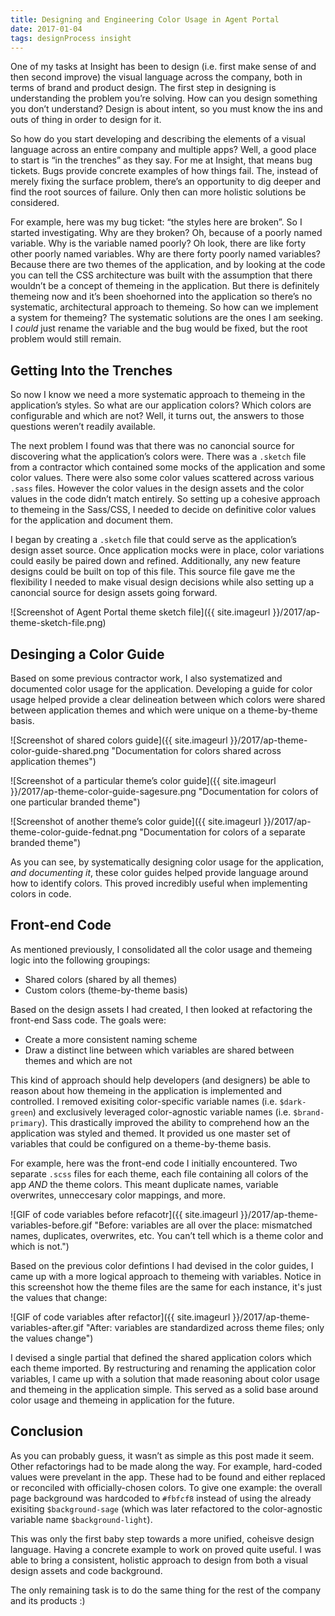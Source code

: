 ```yaml
---
title: Designing and Engineering Color Usage in Agent Portal
date: 2017-01-04
tags: designProcess insight
---
```


One of my tasks at Insight has been to design (i.e. first make sense of and then second improve) the visual language across the company, both in terms of brand and product design. The first step in designing is understanding the problem you’re solving. How can you design something you don’t understand? Design is about intent, so you must know the ins and outs of thing in order to design for it.

So how do you start developing and describing the elements of a visual language across an entire company and multiple apps? Well, a good place to start is “in the trenches” as they say. For me at Insight, that means bug tickets. Bugs provide concrete examples of how things fail. The, instead of merely fixing the surface problem, there’s an opportunity to dig deeper and find the root sources of failure. Only then can more holistic solutions be considered.

For example, here was my bug ticket: “the styles here are broken”. So I started investigating. Why are they broken? Oh, because of a poorly named variable. Why is the variable named poorly? Oh look, there are like forty other poorly named variables. Why are there forty poorly named variables? Because there are two themes of the application, and by looking at the code you can tell the CSS architecture was built with the assumption that there wouldn’t be a concept of themeing in the application. But there is definitely themeing now and it’s been shoehorned into the application so there’s no systematic, architectural approach to themeing. So how can we implement a system for themeing? The systematic solutions are the ones I am seeking. I *could* just rename the variable and the bug would be fixed, but the root problem would still remain.

## Getting Into the Trenches

So now I know we need a more systematic approach to themeing in the application’s styles. So what are our application colors? Which colors are configurable and which are not? Well, it turns out, the answers to those questions weren’t readily available.

The next problem I found was that there was no canoncial source for discovering what the application’s colors were. There was a `.sketch` file from a contractor which contained some mocks of the application and some color values. There were also some color values scattered across various `.sass` files. However the color values in the design assets and the color values in the code didn’t match entirely. So setting up a cohesive approach to themeing in the Sass/CSS, I needed to decide on definitive color values for the application and document them.

I began by creating a `.sketch` file that could serve as the application’s design asset source. Once application mocks were in place, color variations could easily be paired down and refined. Additionally, any new feature designs could be built on top of this file. This source file gave me the flexibility I needed to make visual design decisions while also setting up a canoncial source for design assets going forward.

![Screenshot of Agent Portal theme sketch file]({{ site.imageurl }}/2017/ap-theme-sketch-file.png)

## Desinging a Color Guide

Based on some previous contractor work, I also systematized and documented color usage for the application. Developing a guide for color usage helped provide a clear delineation between which colors were shared between application themes and which were unique on a theme-by-theme basis.

![Screenshot of shared colors guide]({{ site.imageurl }}/2017/ap-theme-color-guide-shared.png "Documentation for colors shared across application themes")

![Screenshot of a particular theme’s color guide]({{ site.imageurl }}/2017/ap-theme-color-guide-sagesure.png "Documentation for colors of one particular branded theme")

![Screenshot of another theme’s color guide]({{ site.imageurl }}/2017/ap-theme-color-guide-fednat.png "Documentation for colors of a separate branded theme")

As you can see, by systematically designing color usage for the application, *and documenting it*, these color guides helped provide language around how to identify colors. This proved incredibly useful when implementing colors in code.

## Front-end Code

As mentioned previously, I consolidated all the color usage and themeing logic into the following groupings:

- Shared colors (shared by all themes)
- Custom colors (theme-by-theme basis)

Based on the design assets I had created, I then looked at refactoring the front-end Sass code. The goals were:

- Create a more consistent naming scheme
- Draw a distinct line between which variables are shared between themes and which are not

This kind of approach should help developers (and designers) be able to reason about how themeing in the application is implemented and controlled. I removed exisiting color-specific variable names (i.e. `$dark-green`) and exclusively leveraged color-agnostic variable names (i.e. `$brand-primary`). This drastically improved the ability to comprehend how an the application was styled and themed. It provided us one master set of variables that could be configured on a theme-by-theme basis.

For example, here was the front-end code I initially encountered. Two separate `.scss` files for each theme, each file containing all colors of the app *AND* the theme colors. This meant duplicate names, variable overwrites, unneccesary color mappings, and more.

![GIF of code variables before refacotr]({{ site.imageurl }}/2017/ap-theme-variables-before.gif "Before: variables are all over the place: mismatched names, duplicates, overwrites, etc. You can’t tell which is a theme color and which is not.")

Based on the previous color defintions I had devised in the color guides, I came up with a more logical approach to themeing with variables. Notice in this screenshot how the theme files are the same for each instance, it's just the values that change:

![GIF of code variables after refactor]({{ site.imageurl }}/2017/ap-theme-variables-after.gif "After: variables are standardized across theme files; only the values change")

I devised a single partial that defined the shared application colors which each theme imported. By restructuring and renaming the application color variables, I came up with a solution that made reasoning about color usage and themeing in the application simple. This served as a solid base around color usage and themeing in application for the future.

## Conclusion

As you can probably guess, it wasn’t as simple as this post made it seem. Other refactorings had to be made along the way. For example, hard-coded values were prevelant in the app. These had to be found and either replaced or reconciled with officially-chosen colors. To give one example: the overall page background was hardcoded to `#fbfcf8` instead of using the already exisiting `$background-sage` (which was later refactored to the  color-agnostic variable name `$background-light`).

This was only the first baby step towards a more unified, coheisve design language. Having a concrete example to work on proved quite useful. I was able to bring a consistent, holistic approach to design from both a visual design assets and code background.

The only remaining task is to do the same thing for the rest of the company and its products :)
